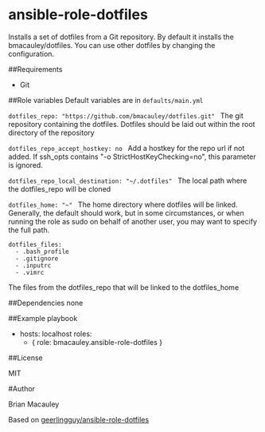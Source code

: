 # ansible-role-dotfiles
Installs a set of dotfiles from a Git repository. By default it installs the bmacauley/dotfiles. You can use other dotfiles by changing the configuration.

##Requirements
- Git

##Role variables
Default variables are in ```defaults/main.yml```

```dotfiles_repo: "https://github.com/bmacauley/dotfiles.git" ```
The git repository containing the dotfiles. Dotfiles should be laid out within the root directory of the repository


```dotfiles_repo_accept_hostkey: no ```
Add a hostkey for the repo url if not added. If ssh_opts contains "-o StrictHostKeyChecking=no", this parameter is ignored.


```dotfiles_repo_local_destination: "~/.dotfiles" ```
The local path where the dotfiles_repo will be cloned


```dotfiles_home: "~" ```
The home directory where dotfiles will be linked. Generally, the default should work, but in some circumstances, or when running the role as sudo on behalf of another user, you may want to specify the full path.


``` 
dotfiles_files:
  - .bash_profile
  - .gitignore
  - .inputrc
  - .vimrc
```
The files from the dotfiles_repo that will be linked to the dotfiles_home

##Dependencies
none

##Example playbook

- hosts: localhost
  roles:
    - { role: bmacauley.ansible-role-dotfiles }




##License

MIT

#Author

Brian Macauley

Based on [geerlingguy/ansible-role-dotfiles](https://github.com/geerlingguy/ansible-role-dotfiles)
